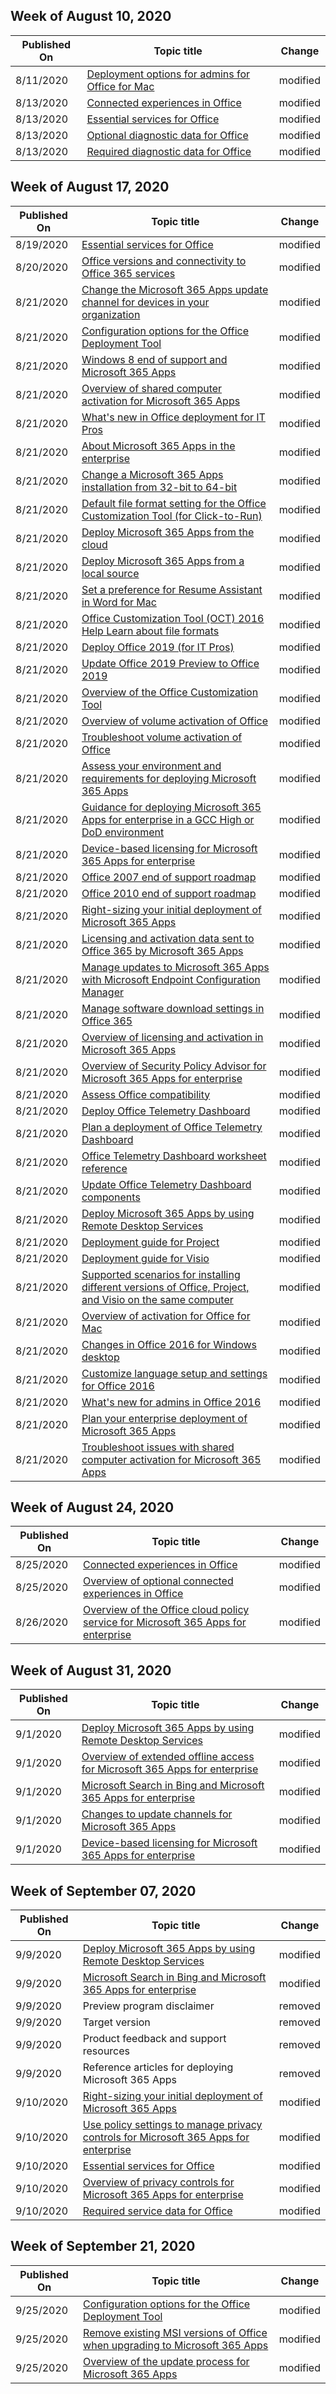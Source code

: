 <!-- This file is generated automatically each week. Changes made to this file will be overwritten.-->



## Week of August 10, 2020


| Published On |Topic title | Change |
|------|------------|--------|
| 8/11/2020 | [Deployment options for admins for Office for Mac](/DeployOffice/mac/deployment-options-for-office-for-mac) | modified |
| 8/13/2020 | [Connected experiences in Office](/DeployOffice/privacy/connected-experiences) | modified |
| 8/13/2020 | [Essential services for Office](/DeployOffice/privacy/essential-services) | modified |
| 8/13/2020 | [Optional diagnostic data for Office](/DeployOffice/privacy/optional-diagnostic-data) | modified |
| 8/13/2020 | [Required diagnostic data for Office](/DeployOffice/privacy/required-diagnostic-data) | modified |


## Week of August 17, 2020


| Published On |Topic title | Change |
|------|------------|--------|
| 8/19/2020 | [Essential services for Office](/DeployOffice/privacy/essential-services) | modified |
| 8/20/2020 | [Office versions and connectivity to Office 365 services](/DeployOffice/endofsupport/office-365-services-connectivity) | modified |
| 8/21/2020 | [Change the Microsoft 365 Apps update channel for devices in your organization](/DeployOffice/change-update-channels) | modified |
| 8/21/2020 | [Configuration options for the Office Deployment Tool](/DeployOffice/office-deployment-tool-configuration-options) | modified |
| 8/21/2020 | [Windows 8 end of support and Microsoft 365 Apps](/DeployOffice/endofsupport/windows-8-support) | modified |
| 8/21/2020 | [Overview of shared computer activation for Microsoft 365 Apps](/DeployOffice/overview-shared-computer-activation) | modified |
| 8/21/2020 | [What's new in Office deployment for IT Pros](/DeployOffice/whats-new-office-it-pros) | modified |
| 8/21/2020 | [About Microsoft 365 Apps in the enterprise](/DeployOffice/about-microsoft-365-apps) | modified |
| 8/21/2020 | [Change a Microsoft 365 Apps installation from 32-bit to 64-bit](/DeployOffice/change-bitness) | modified |
| 8/21/2020 | [Default file format setting for the Office Customization Tool (for Click-to-Run)](/DeployOffice/default-file-format-oct) | modified |
| 8/21/2020 | [Deploy Microsoft 365 Apps from the cloud](/DeployOffice/deploy-microsoft-365-apps-cloud) | modified |
| 8/21/2020 | [Deploy Microsoft 365 Apps from a local source](/DeployOffice/deploy-microsoft-365-apps-local-source) | modified |
| 8/21/2020 | [Set a preference for Resume Assistant in Word for Mac](/DeployOffice/mac/set-preference-resume-assistant-word) | modified |
| 8/21/2020 | [Office Customization Tool (OCT) 2016 Help Learn about file formats](/DeployOffice/oct/oct-2016-help-learn-about-file-formats) | modified |
| 8/21/2020 | [Deploy Office 2019 (for IT Pros)](/DeployOffice/office2019/deploy) | modified |
| 8/21/2020 | [Update Office 2019 Preview to Office 2019](/DeployOffice/office2019/update-from-preview) | modified |
| 8/21/2020 | [Overview of the Office Customization Tool](/DeployOffice/overview-of-the-office-customization-tool-for-click-to-run) | modified |
| 8/21/2020 | [Overview of volume activation of Office](/DeployOffice/vlactivation/plan-volume-activation-of-office) | modified |
| 8/21/2020 | [Troubleshoot volume activation of Office](/DeployOffice/vlactivation/troubleshoot-volume-activation-of-office) | modified |
| 8/21/2020 | [Assess your environment and requirements for deploying Microsoft 365 Apps](/DeployOffice/assess-microsoft-365-apps) | modified |
| 8/21/2020 | [Guidance for deploying Microsoft 365 Apps for enterprise in a GCC High or DoD environment](/DeployOffice/deploy-microsoft-365-apps-gcc-high-dod) | modified |
| 8/21/2020 | [Device-based licensing for Microsoft 365 Apps for enterprise](/DeployOffice/device-based-licensing) | modified |
| 8/21/2020 | [Office 2007 end of support roadmap](/DeployOffice/endofsupport/office-2007-end-support-roadmap) | modified |
| 8/21/2020 | [Office 2010 end of support roadmap](/DeployOffice/endofsupport/office-2010-end-support-roadmap) | modified |
| 8/21/2020 | [Right-sizing your initial deployment of Microsoft 365 Apps](/DeployOffice/fieldnotes/right-sizing-initial-deployment) | modified |
| 8/21/2020 | [Licensing and activation data sent to Office 365 by Microsoft 365 Apps](/DeployOffice/licensing-activation-data-sent-microsoft-365-apps) | modified |
| 8/21/2020 | [Manage updates to Microsoft 365 Apps with Microsoft Endpoint Configuration Manager](/DeployOffice/manage-microsoft-365-apps-updates-configuration-manager) | modified |
| 8/21/2020 | [Manage software download settings in Office 365](/DeployOffice/manage-software-download-settings-office-365) | modified |
| 8/21/2020 | [Overview of licensing and activation in Microsoft 365 Apps](/DeployOffice/overview-licensing-activation-microsoft-365-apps) | modified |
| 8/21/2020 | [Overview of Security Policy Advisor for Microsoft 365 Apps for enterprise](/DeployOffice/overview-of-security-policy-advisor) | modified |
| 8/21/2020 | [Assess Office compatibility](/DeployOffice/compat/assess-office-compatibility) | modified |
| 8/21/2020 | [Deploy Office Telemetry Dashboard](/DeployOffice/compat/deploy-telemetry-dashboard) | modified |
| 8/21/2020 | [Plan a deployment of Office Telemetry Dashboard](/DeployOffice/compat/plan-telemetry-dashboard-deployment) | modified |
| 8/21/2020 | [Office Telemetry Dashboard worksheet reference](/DeployOffice/compat/telemetry-dashboard-worksheet-reference) | modified |
| 8/21/2020 | [Update Office Telemetry Dashboard components](/DeployOffice/compat/update-office-telemetry-components-for-office-2016) | modified |
| 8/21/2020 | [Deploy Microsoft 365 Apps by using Remote Desktop Services](/DeployOffice/deploy-microsoft-365-apps-remote-desktop-services) | modified |
| 8/21/2020 | [Deployment guide for Project](/DeployOffice/deployment-guide-for-project) | modified |
| 8/21/2020 | [Deployment guide for Visio](/DeployOffice/deployment-guide-for-visio) | modified |
| 8/21/2020 | [Supported scenarios for installing different versions of Office, Project, and Visio on the same computer](/DeployOffice/install-different-office-visio-and-project-versions-on-the-same-computer) | modified |
| 8/21/2020 | [Overview of activation for Office for Mac](/DeployOffice/mac/overview-of-activation-for-office-for-mac) | modified |
| 8/21/2020 | [Changes in Office 2016 for Windows desktop](/DeployOffice/office2016/changes-in-office-2016-for-windows-desktop) | modified |
| 8/21/2020 | [Customize language setup and settings for Office 2016](/DeployOffice/office2016/customize-language-setup-and-settings-for-office-2016) | modified |
| 8/21/2020 | [What's new for admins in Office 2016](/DeployOffice/office2016/what-s-new-for-admins-in-office-2016) | modified |
| 8/21/2020 | [Plan your enterprise deployment of Microsoft 365 Apps](/DeployOffice/plan-microsoft-365-apps) | modified |
| 8/21/2020 | [Troubleshoot issues with shared computer activation for Microsoft 365 Apps](/DeployOffice/troubleshoot-shared-computer-activation) | modified |


## Week of August 24, 2020


| Published On |Topic title | Change |
|------|------------|--------|
| 8/25/2020 | [Connected experiences in Office](/DeployOffice/privacy/connected-experiences) | modified |
| 8/25/2020 | [Overview of optional connected experiences in Office](/DeployOffice/privacy/optional-connected-experiences) | modified |
| 8/26/2020 | [Overview of the Office cloud policy service for Microsoft 365 Apps for enterprise](/DeployOffice/overview-office-cloud-policy-service) | modified |


## Week of August 31, 2020


| Published On |Topic title | Change |
|------|------------|--------|
| 9/1/2020 | [Deploy Microsoft 365 Apps by using Remote Desktop Services](/DeployOffice/deploy-microsoft-365-apps-remote-desktop-services) | modified |
| 9/1/2020 | [Overview of extended offline access for Microsoft 365 Apps for enterprise](/DeployOffice/overview-extended-offline-access) | modified |
| 9/1/2020 | [Microsoft Search in Bing and Microsoft 365 Apps for enterprise](/DeployOffice/microsoft-search-bing) | modified |
| 9/1/2020 | [Changes to update channels for Microsoft 365 Apps](/DeployOffice/update-channels-changes) | modified |
| 9/1/2020 | [Device-based licensing for Microsoft 365 Apps for enterprise](/DeployOffice/device-based-licensing) | modified |


## Week of September 07, 2020


| Published On |Topic title | Change |
|------|------------|--------|
| 9/9/2020 | [Deploy Microsoft 365 Apps by using Remote Desktop Services](/DeployOffice/deploy-microsoft-365-apps-remote-desktop-services) | modified |
| 9/9/2020 | [Microsoft Search in Bing and Microsoft 365 Apps for enterprise](/DeployOffice/microsoft-search-bing) | modified |
| 9/9/2020 | Preview program disclaimer | removed |
| 9/9/2020 | Target version | removed |
| 9/9/2020 | Product feedback and support resources | removed |
| 9/9/2020 | Reference articles for deploying Microsoft 365 Apps | removed |
| 9/10/2020 | [Right-sizing your initial deployment of Microsoft 365 Apps](/DeployOffice/fieldnotes/right-sizing-initial-deployment) | modified |
| 9/10/2020 | [Use policy settings to manage privacy controls for Microsoft 365 Apps for enterprise](/DeployOffice/privacy/manage-privacy-controls) | modified |
| 9/10/2020 | [Essential services for Office](/DeployOffice/privacy/essential-services) | modified |
| 9/10/2020 | [Overview of privacy controls for Microsoft 365 Apps for enterprise](/DeployOffice/privacy/overview-privacy-controls) | modified |
| 9/10/2020 | [Required service data for Office](/DeployOffice/privacy/required-service-data) | modified |


## Week of September 21, 2020


| Published On |Topic title | Change |
|------|------------|--------|
| 9/25/2020 | [Configuration options for the Office Deployment Tool](/DeployOffice/office-deployment-tool-configuration-options) | modified |
| 9/25/2020 | [Remove existing MSI versions of Office when upgrading to Microsoft 365 Apps](/DeployOffice/upgrade-from-msi-version) | modified |
| 9/25/2020 | [Overview of the update process for Microsoft 365 Apps](/DeployOffice/overview-update-process-microsoft-365-apps) | modified |
